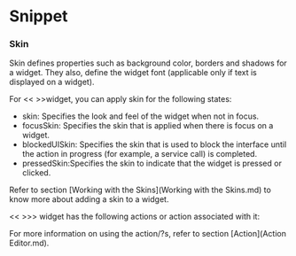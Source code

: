 
Snippet
=======

### Skin

Skin defines properties such as background color, borders and shadows for a widget. They also, define the widget font (applicable only if text is displayed on a widget).

For << >>widget, you can apply skin for the following states:

*   skin: Specifies the look and feel of the widget when not in focus.
*   focusSkin: Specifies the skin that is applied when there is focus on a widget.
*   blockedUISkin: Specifies the skin that is used to block the interface until the action in progress (for example, a service call) is completed.
*   pressedSkin:Specifies the skin to indicate that the widget is pressed or clicked.

Refer to section [Working with the Skins](Working with the Skins.md) to know more about adding a skin to a widget.

<< >>> widget has the following actions or action associated with it:

For more information on using the action/?s, refer to section [Action](Action Editor.md).


